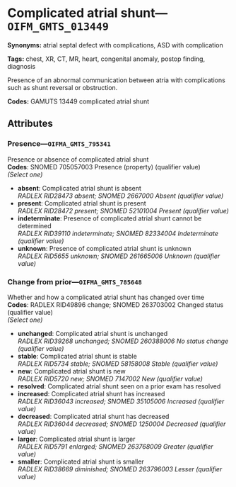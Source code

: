 # Complicated atrial shunt—`OIFM_GMTS_013449`

**Synonyms:** atrial septal defect with complications, ASD with complication

**Tags:** chest, XR, CT, MR, heart, congenital anomaly, postop finding, diagnosis

Presence of an abnormal communication between atria with complications such as shunt reversal or obstruction.

**Codes:** GAMUTS 13449 complicated atrial shunt

## Attributes

### Presence—`OIFMA_GMTS_795341`

Presence or absence of complicated atrial shunt  
**Codes**: SNOMED 705057003 Presence (property) (qualifier value)  
*(Select one)*

- **absent**: Complicated atrial shunt is absent  
_RADLEX RID28473 absent; SNOMED 2667000 Absent (qualifier value)_
- **present**: Complicated atrial shunt is present  
_RADLEX RID28472 present; SNOMED 52101004 Present (qualifier value)_
- **indeterminate**: Presence of complicated atrial shunt cannot be determined  
_RADLEX RID39110 indeterminate; SNOMED 82334004 Indeterminate (qualifier value)_
- **unknown**: Presence of complicated atrial shunt is unknown  
_RADLEX RID5655 unknown; SNOMED 261665006 Unknown (qualifier value)_

### Change from prior—`OIFMA_GMTS_785648`

Whether and how a complicated atrial shunt has changed over time  
**Codes**: RADLEX RID49896 change; SNOMED 263703002 Changed status (qualifier value)  
*(Select one)*

- **unchanged**: Complicated atrial shunt is unchanged  
_RADLEX RID39268 unchanged; SNOMED 260388006 No status change (qualifier value)_
- **stable**: Complicated atrial shunt is stable  
_RADLEX RID5734 stable; SNOMED 58158008 Stable (qualifier value)_
- **new**: Complicated atrial shunt is new  
_RADLEX RID5720 new; SNOMED 7147002 New (qualifier value)_
- **resolved**: Complicated atrial shunt seen on a prior exam has resolved  
- **increased**: Complicated atrial shunt has increased  
_RADLEX RID36043 increased; SNOMED 35105006 Increased (qualifier value)_
- **decreased**: Complicated atrial shunt has decreased  
_RADLEX RID36044 decreased; SNOMED 1250004 Decreased (qualifier value)_
- **larger**: Complicated atrial shunt is larger  
_RADLEX RID5791 enlarged; SNOMED 263768009 Greater (qualifier value)_
- **smaller**: Complicated atrial shunt is smaller  
_RADLEX RID38669 diminished; SNOMED 263796003 Lesser (qualifier value)_